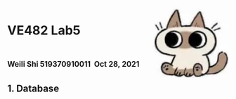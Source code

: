 <script>
   $(document).ready(function() {
     $head = $('#header');
     $head.prepend('<img src=\"cat.jpg\" style=\"float: right;width: 150px;z-index: 289;\"/>')
   });
</script>
<div><img src="cat.jpg" width="180px" align="right"></div>

# VE482 Lab5
# <span style="font-size:0.6em;"> Weili Shi 519370910011  Oct 28, 2021</span>

## 1. Database



